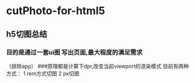 # cutPhoto-for-html5
## h5切图总结
### 目的是通过一套ui图 写出页面,最大程度的满足需求
（排除app） 
###原理都是计算下dpr,改变当前viewport的渲染模式
目前有两种方式：
1 rem方式切图
2 px切图
